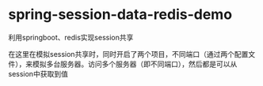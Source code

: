 # spring-session-data-redis-demo
利用springboot、redis实现session共享

在这里在模拟session共享时，同时开启了两个项目，不同端口（通过两个配置文件），来模拟多台服务器。访问多个服务器（即不同端口），然后都是可以从session中获取到值
